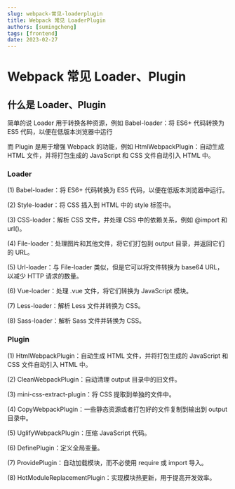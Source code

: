 ```yaml
---
slug: webpack-常见-loaderplugin
title: Webpack 常见 LoaderPlugin
authors: [sumingcheng]
tags: [frontend]
date: 2023-02-27
---
```


# Webpack 常见 Loader、Plugin

## 什么是 Loader、Plugin

简单的说 Loader 用于转换各种资源，例如 Babel-loader：将 ES6+ 代码转换为 ES5 代码，以便在低版本浏览器中运行

而 Plugin 是用于增强 Webpack 的功能，例如 HtmlWebpackPlugin：自动生成 HTML 文件，并将打包生成的 JavaScript 和 CSS 文件自动引入 HTML 中。

### Loader

(1) Babel-loader：将 ES6+ 代码转换为 ES5 代码，以便在低版本浏览器中运行。

(2) Style-loader：将 CSS 插入到 HTML 中的 style 标签中。

(3) CSS-loader：解析 CSS 文件，并处理 CSS 中的依赖关系，例如 @import 和 url()。

(4) File-loader：处理图片和其他文件，将它们打包到 output 目录，并返回它们的 URL。

(5) Url-loader：与 File-loader 类似，但是它可以将文件转换为 base64 URL，以减少 HTTP 请求的数量。

(6) Vue-loader：处理 .vue 文件，将它们转换为 JavaScript 模块。

(7) Less-loader：解析 Less 文件并转换为 CSS。

(8) Sass-loader：解析 Sass 文件并转换为 CSS。

### Plugin

(1) HtmlWebpackPlugin：自动生成 HTML 文件，并将打包生成的 JavaScript 和 CSS 文件自动引入 HTML 中。

(2) CleanWebpackPlugin：自动清理 output 目录中的旧文件。

(3) mini-css-extract-plugin：将 CSS 提取到单独的文件中。

(4) CopyWebpackPlugin：一些静态资源或者打包好的文件复制到输出到 output 目录中。

(5) UglifyWebpackPlugin：压缩 JavaScript 代码。

(6) DefinePlugin：定义全局变量。

(7) ProvidePlugin：自动加载模块，而不必使用 require 或 import 导入。

(8) HotModuleReplacementPlugin：实现模块热更新，用于提高开发效率。

